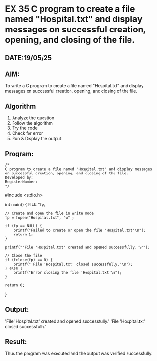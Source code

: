 # EX 35 C program to create a file named "Hospital.txt" and display messages on successful creation, opening, and closing of the file.
## DATE:19/05/25
## AIM:
To write a C program to create a file named "Hospital.txt" and display messages on successful creation, opening, and closing of the file.

## Algorithm
1. Analyze the question
2. Follow the algorithm
3. Try the code
4.  Check for error
5. Run & Display the output
## Program:
```
/*
C program to create a file named "Hospital.txt" and display messages on successful creation, opening, and closing of the file.
Developed by: 
RegisterNumber:  
*/
```
#include <stdio.h>

int main() {
    FILE *fp;

    // Create and open the file in write mode
    fp = fopen("Hospital.txt", "w");

    if (fp == NULL) {
        printf("Failed to create or open the file 'Hospital.txt'\n");
        return 1;
    }

    printf("'File 'Hospital.txt' created and opened successfully.'\n");

    // Close the file
    if (fclose(fp) == 0) {
        printf("'File 'Hospital.txt' closed successfully.'\n");
    } else {
        printf("Error closing the file 'Hospital.txt'\n");
    }

    return 0;
}

## Output:
'File 'Hospital.txt' created and opened successfully.'
'File 'Hospital.txt' closed successfully.'



## Result:
Thus the program was executed and the output was verified successfully.
